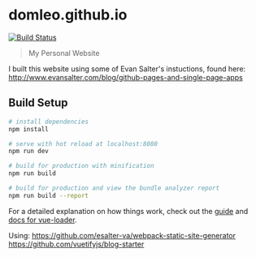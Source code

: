 # domleo.github.io
[![Build Status](https://travis-ci.org/domleo/domleo.github.io.svg?branch=source)](https://travis-ci.org/domleo/domleo.github.io)

> My Personal Website

I built this website using some of Evan Salter's instuctions, found here:
http://www.evansalter.com/blog/github-pages-and-single-page-apps


## Build Setup

``` bash
# install dependencies
npm install

# serve with hot reload at localhost:8080
npm run dev

# build for production with minification
npm run build

# build for production and view the bundle analyzer report
npm run build --report
```

For a detailed explanation on how things work, check out the [guide](http://vuejs-templates.github.io/webpack/) and [docs for vue-loader](http://vuejs.github.io/vue-loader).

Using:
https://github.com/esalter-va/webpack-static-site-generator
https://github.com/vuetifyjs/blog-starter
